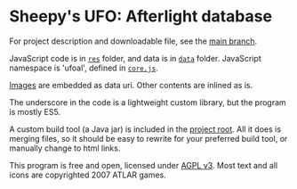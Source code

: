 Sheepy's UFO: Afterlight database
=================================

For project description and downloadable file, see the [main branch](https://github.com/Sheep-y/ufoafterlight-db/).

JavaScript code is in [`res`](https://github.com/Sheep-y/ufoafterlight-db/tree/development/res) folder, and data is in [`data`](https://github.com/Sheep-y/ufoafterlight-db/tree/development/data) folder.
JavaScript namespace is 'ufoal', defined in [`core.js`](https://github.com/Sheep-y/ufoafterlight-db/tree/development/res/core.js).

[Images](https://github.com/Sheep-y/ufoafterlight-db/tree/development/img) are embedded as data uri.
Other contents are inlined as is.

The underscore in the code is a lightweight custom library, but the program is mostly ES5.

A custom build tool (a Java jar) is included in the [project root](https://github.com/Sheep-y/ufoafterlight-db/tree/development/).
All it does is merging files, so it should be easy to rewrite for your preferred build tool, or manually change to html links.

This program is free and open, licensed under [AGPL v3](http://www.gnu.org/licenses/agpl-3.0.html).
Most text and all icons are copyrighted 2007 ATLAR games.